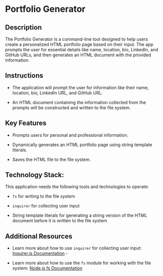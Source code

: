 # Portfolio Generator

## Description

The Portfolio Generator is a command-line tool designed to help users create a personalized HTML portfolio page based on their input. The app prompts the user for essential details like name, location, bio, LinkedIn, and GitHub URLs, and then generates an HTML document with the provided information.

## Instructions

* The application will prompt the user for information like their name, location, bio, LinkedIn URL, and GitHub URL.

* An HTML document containing the information collected from the prompts will be constructed and written to the file system.

## Key Features

* Prompts users for personal and professional information.

* Dynamically generates an HTML portfolio page using string template literals.

* Saves the HTML file to the file system.

## Technology Stack:

This application needs the following tools and technologies to operate:

* `fs` for writing to the file system

* `inquirer` for collecting user input

* String template literals for generating a string version of the HTML document before it is written to the file system

## Additional Resources

* Learn more about how to use `inquirer` for collecting user input: [Inquirer.js Documentation](https://www.npmjs.com/package/inquirer) - 

* Learn more about how to use the `fs` module for working with the file system: [Node.js fs Documentation](https://nodejs.org/dist/latest-v16.x/docs/api/fs.html)
